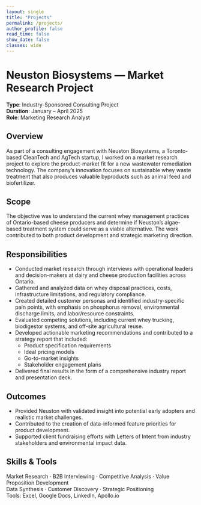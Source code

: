 ```yaml
---
layout: single
title: "Projects"
permalink: /projects/
author_profile: false
read_time: false
show_date: false
classes: wide
---
```


# Neuston Biosystems — Market Research Project

**Type**: Industry-Sponsored Consulting Project  
**Duration**: January – April 2025  
**Role**: Marketing Research Analyst

## Overview

As part of a consulting engagement with Neuston Biosystems, a Toronto-based CleanTech and AgTech startup, I worked on a market research project to explore the product-market fit for a new wastewater remediation technology. The company’s innovation focuses on sustainable whey waste treatment that also produces valuable byproducts such as animal feed and biofertilizer.

## Scope

The objective was to understand the current whey management practices of Ontario-based cheese producers and determine if Neuston’s algae-based treatment system could serve as a viable alternative. The work contributed to both product development and strategic marketing direction.

## Responsibilities

- Conducted market research through interviews with operational leaders and decision-makers at dairy and cheese production facilities across Ontario.
- Gathered and analyzed data on whey disposal practices, costs, infrastructure limitations, and regulatory compliance.
- Created detailed customer personas and identified industry-specific pain points, with emphasis on phosphorus removal, environmental discharge limits, and labor/resource constraints.
- Evaluated competing solutions, including current whey trucking, biodigestor systems, and off-site agricultural reuse.
- Developed actionable marketing recommendations and contributed to a strategy report that included:
  - Product specification requirements
  - Ideal pricing models
  - Go-to-market insights
  - Stakeholder engagement plans
- Delivered final results in the form of a comprehensive industry report and presentation deck.

## Outcomes

- Provided Neuston with validated insight into potential early adopters and realistic market challenges.
- Contributed to the creation of data-informed feature priorities for product development.
- Supported client fundraising efforts with Letters of Intent from industry stakeholders and environmental impact data.

## Skills & Tools

Market Research · B2B Interviewing · Competitive Analysis · Value Proposition Development  
Data Synthesis · Customer Discovery · Strategic Positioning  
Tools: Excel, Google Docs, LinkedIn, Apollo.io
